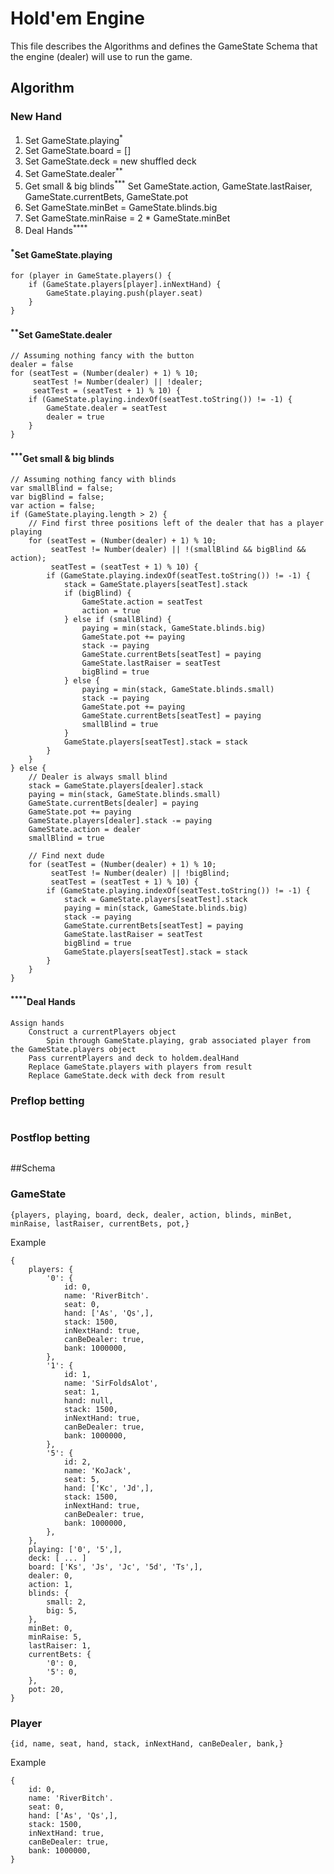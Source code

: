 # Hold'em Engine 

This file describes the Algorithms and defines the GameState Schema that the engine (dealer) will use to run the game.

## Algorithm

### New Hand
1. Set GameState.playing<sup>*</sup>
2. Set GameState.board = []
3. Set GameState.deck = new shuffled deck
4. Set GameState.dealer<sup>**</sup>
5. Get small & big blinds<sup>***</sup>
    Set GameState.action,
        GameState.lastRaiser,
        GameState.currentBets,
        GameState.pot
6. Set GameState.minBet = GameState.blinds.big
7. Set GameState.minRaise = 2 * GameState.minBet
8. Deal Hands<sup>****</sup>

#### <sup>\*</sup>Set GameState.playing
```
for (player in GameState.players() {
    if (GameState.players[player].inNextHand) {
        GameState.playing.push(player.seat)
    }
}
```
#### <sup>\*\*</sup>Set GameState.dealer
```
// Assuming nothing fancy with the button
dealer = false
for (seatTest = (Number(dealer) + 1) % 10;
     seatTest != Number(dealer) || !dealer;
     seatTest = (seatTest + 1) % 10) {
    if (GameState.playing.indexOf(seatTest.toString()) != -1) {
        GameState.dealer = seatTest
        dealer = true
    }    
}
```

#### <sup>\*\*\*</sup>Get small & big blinds
```
// Assuming nothing fancy with blinds
var smallBlind = false;
var bigBlind = false;
var action = false;
if (GameState.playing.length > 2) {
    // Find first three positions left of the dealer that has a player playing
    for (seatTest = (Number(dealer) + 1) % 10;
         seatTest != Number(dealer) || !(smallBlind && bigBlind && action);
         seatTest = (seatTest + 1) % 10) {
        if (GameState.playing.indexOf(seatTest.toString()) != -1) {
            stack = GameState.players[seatTest].stack
            if (bigBlind) {
                GameState.action = seatTest
                action = true
            } else if (smallBlind) {
                paying = min(stack, GameState.blinds.big)
                GameState.pot += paying
                stack -= paying
                GameState.currentBets[seatTest] = paying
                GameState.lastRaiser = seatTest
                bigBlind = true
            } else {
                paying = min(stack, GameState.blinds.small)
                stack -= paying
                GameState.pot += paying
                GameState.currentBets[seatTest] = paying
                smallBlind = true
            }
            GameState.players[seatTest].stack = stack
        }
    }
} else {
    // Dealer is always small blind
    stack = GameState.players[dealer].stack
    paying = min(stack, GameState.blinds.small)
    GameState.currentBets[dealer] = paying
    GameState.pot += paying
    GameState.players[dealer].stack -= paying
    GameState.action = dealer
    smallBlind = true

    // Find next dude
    for (seatTest = (Number(dealer) + 1) % 10;
         seatTest != Number(dealer) || !bigBlind;
         seatTest = (seatTest + 1) % 10) {
        if (GameState.playing.indexOf(seatTest.toString()) != -1) {
            stack = GameState.players[seatTest].stack
            paying = min(stack, GameState.blinds.big)
            stack -= paying
            GameState.currentBets[seatTest] = paying
            GameState.lastRaiser = seatTest
            bigBlind = true
            GameState.players[seatTest].stack = stack
        }
    }
}
```

#### <sup>\*\*\*\*</sup>Deal Hands
```
Assign hands
    Construct a currentPlayers object
        Spin through GameState.playing, grab associated player from the GameState.players object
    Pass currentPlayers and deck to holdem.dealHand
    Replace GameState.players with players from result
    Replace GameState.deck with deck from result
```

### Preflop betting
```

```

### Postflop betting
```

```

##Schema

### GameState
```
{players, playing, board, deck, dealer, action, blinds, minBet, minRaise, lastRaiser, currentBets, pot,}
```

Example
```
{
    players: {
        '0': {
            id: 0,
            name: 'RiverBitch'.
            seat: 0,
            hand: ['As', 'Qs',],
            stack: 1500,
            inNextHand: true,
            canBeDealer: true,
            bank: 1000000,
        },
        '1': {
            id: 1,
            name: 'SirFoldsAlot',
            seat: 1,
            hand: null,
            stack: 1500,
            inNextHand: true,
            canBeDealer: true,
            bank: 1000000,
        },
        '5': {
            id: 2,
            name: 'KoJack',
            seat: 5,
            hand: ['Kc', 'Jd',],
            stack: 1500,
            inNextHand: true,
            canBeDealer: true,
            bank: 1000000,
        },
    },
    playing: ['0', '5',],
    deck: [ ... ]
    board: ['Ks', 'Js', 'Jc', '5d', 'Ts',],
    dealer: 0,
    action: 1,
    blinds: {
        small: 2,
        big: 5,
    },
    minBet: 0,
    minRaise: 5,
    lastRaiser: 1,
    currentBets: {
        '0': 0,
        '5': 0,
    },
    pot: 20,
}
```

### Player
```
{id, name, seat, hand, stack, inNextHand, canBeDealer, bank,}
```

Example
```
{
    id: 0,
    name: 'RiverBitch'.
    seat: 0,
    hand: ['As', 'Qs',],
    stack: 1500,
    inNextHand: true,
    canBeDealer: true,
    bank: 1000000,
}
```
